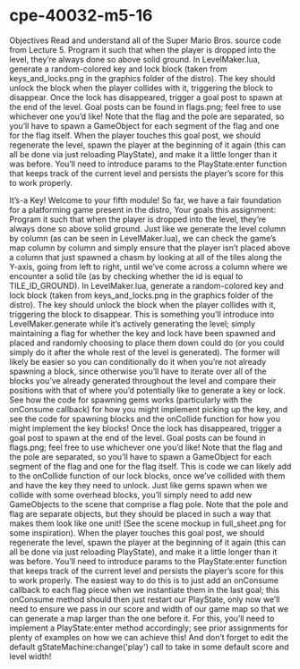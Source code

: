# cpe-40032-m5-16
Objectives
Read and understand all of the Super Mario Bros. source code from Lecture 5.
Program it such that when the player is dropped into the level, they’re always done so above solid ground.
In LevelMaker.lua, generate a random-colored key and lock block (taken from keys_and_locks.png in the graphics folder of the distro). The key should unlock the block when the player collides with it, triggering the block to disappear.
Once the lock has disappeared, trigger a goal post to spawn at the end of the level. Goal posts can be found in flags.png; feel free to use whichever one you’d like! Note that the flag and the pole are separated, so you’ll have to spawn a GameObject for each segment of the flag and one for the flag itself.
When the player touches this goal post, we should regenerate the level, spawn the player at the beginning of it again (this can all be done via just reloading PlayState), and make it a little longer than it was before. You’ll need to introduce params to the PlayState:enter function that keeps track of the current level and persists the player’s score for this to work properly.

It’s-a Key!
Welcome to your fifth module! So far, we have a fair foundation for a platforming game present in the distro,
Your goals this assignment:
Program it such that when the player is dropped into the level, they’re always done so above solid ground. Just like we generate the level column by column (as can be seen in LevelMaker.lua), we can check the game’s map column by column and simply ensure that the player isn’t placed above a column that just spawned a chasm by looking at all of the tiles along the Y-axis, going from left to right, until we’ve come across a column where we encounter a solid tile (as by checking whether the id is equal to TILE_ID_GROUND).
In LevelMaker.lua, generate a random-colored key and lock block (taken from keys_and_locks.png in the graphics folder of the distro). The key should unlock the block when the player collides with it, triggering the block to disappear. This is something you’ll introduce into LevelMaker.generate while it’s actively generating the level; simply maintaining a flag for whether the key and lock have been spawned and placed and randomly choosing to place them down could do (or you could simply do it after the whole rest of the level is generated). The former will likely be easier so you can conditionally do it when you’re not already spawning a block, since otherwise you’ll have to iterate over all of the blocks you’ve already generated throughout the level and compare their positions with that of where you’d potentially like to generate a key or lock. See how the code for spawning gems works (particularly with the onConsume callback) for how you might implement picking up the key, and see the code for spawning blocks and the onCollide function for how you might implement the key blocks!
Once the lock has disappeared, trigger a goal post to spawn at the end of the level. Goal posts can be found in flags.png; feel free to use whichever one you’d like! Note that the flag and the pole are separated, so you’ll have to spawn a GameObject for each segment of the flag and one for the flag itself. This is code we can likely add to the onCollide function of our lock blocks, once we’ve collided with them and have the key they need to unlock. Just like gems spawn when we collide with some overhead blocks, you’ll simply need to add new GameObjects to the scene that comprise a flag pole. Note that the pole and flag are separate objects, but they should be placed in such a way that makes them look like one unit! (See the scene mockup in full_sheet.png for some inspiration).
When the player touches this goal post, we should regenerate the level, spawn the player at the beginning of it again (this can all be done via just reloading PlayState), and make it a little longer than it was before. You’ll need to introduce params to the PlayState:enter function that keeps track of the current level and persists the player’s score for this to work properly. The easiest way to do this is to just add an onConsume callback to each flag piece when we instantiate them in the last goal; this onConsume method should then just restart our PlayState, only now we’ll need to ensure we pass in our score and width of our game map so that we can generate a map larger than the one before it. For this, you’ll need to implement a PlayState:enter method accordingly; see prior assignments for plenty of examples on how we can achieve this! And don’t forget to edit the default gStateMachine:change('play') call to take in some default score and level width!
 
 
 

